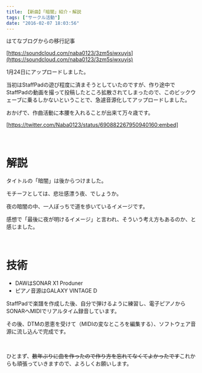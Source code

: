 ```yaml
---
title: 【新曲】「暗闇」紹介・解説
tags: ["サークル活動"]
date: "2016-02-07 18:03:56"
---
```


<div class="alert info">
はてなブログからの移行記事
</div>

[https://soundcloud.com/naba0123/3zm5siwxuyis](https://soundcloud.com/naba0123/3zm5siwxuyis)

1月24日にアップロードしました。

当初はStaffPadの遊び程度に済まそうとしていたのですが、作り途中でStaffPadの動画を撮って投稿したところ拡散されてしまったので、このビックウェーブに乗るしかないということで、急遽音源化してアップロードしました。

おかげで、作曲活動に本腰を入れることが出来て万々歳です。

[https://twitter.com/Naba0123/status/690882267950940160:embed]

<br>

# 解説

タイトルの「暗闇」は後からつけました。

モチーフとしては、悲壮感漂う夜、でしょうか。

夜の暗闇の中、一人ぼっちで道を歩いているイメージです。

感想で「最後に夜が明けるイメージ」と言われ、そういう考え方もあるのか、と感じました。

<br>

# 技術

* DAWはSONAR X1 Produner
* ピアノ音源はGALAXY VINTAGE D

StaffPadで楽譜を作成した後、自分で弾けるように練習し、電子ピアノからSONARへMIDIでリアルタイム録音しています。

その後、DTMの恩恵を受けて（MIDIの変なところを編集する）、ソフトウェア音源に流し込んで完成です。

<br>

ひとまず、<del>数年ぶりに曲を作ったので作り方を忘れてなくてよかったです</del>これからも頑張っていきますので、よろしくお願いします。

<br>

